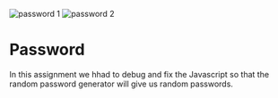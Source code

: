 ![password 1](https://user-images.githubusercontent.com/87549270/131066174-fb652f10-0223-4aa9-9a91-cd3733273bb8.PNG)
![password 2](https://user-images.githubusercontent.com/87549270/131066262-710da866-293f-4748-9959-469f4c93575f.PNG)
# Password
In this assignment we hhad to debug and fix the Javascript so that the random password generator will give us random passwords. 
